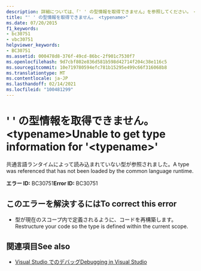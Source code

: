 ```yaml
---
description: 詳細については、「' ' の型情報を取得できません」を参照してください。 <typename>
title: "' ' の型情報を取得できません。 <typename>"
ms.date: 07/20/2015
f1_keywords:
- bc30751
- vbc30751
helpviewer_keywords:
- BC30751
ms.assetid: 000478d8-376f-49cd-86bc-2f901c7530f7
ms.openlocfilehash: 9d7cbf802e836d581b598d42714f204c38e116c5
ms.sourcegitcommit: 10e719780594efc781b15295e499c66f316068b8
ms.translationtype: MT
ms.contentlocale: ja-JP
ms.lasthandoff: 02/14/2021
ms.locfileid: "100481299"
---
```

# <a name="unable-to-get-type-information-for-typename"></a><span data-ttu-id="64453-103">' ' の型情報を取得できません。 \<typename></span><span class="sxs-lookup"><span data-stu-id="64453-103">Unable to get type information for '\<typename>'</span></span>

<span data-ttu-id="64453-104">共通言語ランタイムによって読み込まれていない型が参照されました。</span><span class="sxs-lookup"><span data-stu-id="64453-104">A type was referenced that has not been loaded by the common language runtime.</span></span>  
  
 <span data-ttu-id="64453-105">**エラー ID:** BC30751</span><span class="sxs-lookup"><span data-stu-id="64453-105">**Error ID:** BC30751</span></span>  
  
## <a name="to-correct-this-error"></a><span data-ttu-id="64453-106">このエラーを解決するには</span><span class="sxs-lookup"><span data-stu-id="64453-106">To correct this error</span></span>  
  
- <span data-ttu-id="64453-107">型が現在のスコープ内で定義されるように、コードを再構築します。</span><span class="sxs-lookup"><span data-stu-id="64453-107">Restructure your code so the type is defined within the current scope.</span></span>  
  
## <a name="see-also"></a><span data-ttu-id="64453-108">関連項目</span><span class="sxs-lookup"><span data-stu-id="64453-108">See also</span></span>

- [<span data-ttu-id="64453-109">Visual Studio でのデバッグ</span><span class="sxs-lookup"><span data-stu-id="64453-109">Debugging in Visual Studio</span></span>](/visualstudio/debugger/debugger-feature-tour)
